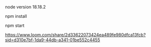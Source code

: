 node version 18.18.2

<!-- to run the program
 -->

npm install

npm start

<!-- loom video link -->

https://www.loom.com/share/2d33622073424ea489fe980dfca13fcb?sid=d310e7bf-1da9-44db-a341-01be552c4455
